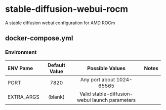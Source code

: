 # stable-diffusion-webui-rocm
A stable diffusion webui configuration for AMD ROCm

## docker-compose.yml

### Environment

|ENV Pame| Default Value | Possible Values | Notes |
|:---| :----: | :----: |:--- |
|PORT| 7820 | Any port about 1024-65565| |
|EXTRA_ARGS| (blank) | Valid stable-diffusion-webui launch parameters| |
